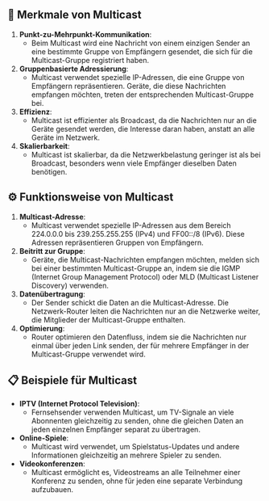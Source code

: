 ## 📌 Merkmale von Multicast

1. **Punkt-zu-Mehrpunkt-Kommunikation**: 
    - Beim Multicast wird eine Nachricht von einem einzigen Sender an eine bestimmte Gruppe von Empfängern gesendet, die sich für die Multicast-Gruppe registriert haben.
2. **Gruppenbasierte Adressierung**: 
    - Multicast verwendet spezielle IP-Adressen, die eine Gruppe von Empfängern repräsentieren. Geräte, die diese Nachrichten empfangen möchten, treten der entsprechenden Multicast-Gruppe bei.
3. **Effizienz**: 
    - Multicast ist effizienter als Broadcast, da die Nachrichten nur an die Geräte gesendet werden, die Interesse daran haben, anstatt an alle Geräte im Netzwerk.
4. **Skalierbarkeit**: 
    - Multicast ist skalierbar, da die Netzwerkbelastung geringer ist als bei Broadcast, besonders wenn viele Empfänger dieselben Daten benötigen.

## ⚙️ Funktionsweise von Multicast

1. **Multicast-Adresse**: 
    - Multicast verwendet spezielle IP-Adressen aus dem Bereich 224.0.0.0 bis 239.255.255.255 (IPv4) und FF00::/8 (IPv6). Diese Adressen repräsentieren Gruppen von Empfängern.
2. **Beitritt zur Gruppe**: 
    - Geräte, die Multicast-Nachrichten empfangen möchten, melden sich bei einer bestimmten Multicast-Gruppe an, indem sie die IGMP (Internet Group Management Protocol) oder MLD (Multicast Listener Discovery) verwenden.
3. **Datenübertragung**: 
    - Der Sender schickt die Daten an die Multicast-Adresse. Die Netzwerk-Router leiten die Nachrichten nur an die Netzwerke weiter, die Mitglieder der Multicast-Gruppe enthalten.
4. **Optimierung**: 
    - Router optimieren den Datenfluss, indem sie die Nachrichten nur einmal über jeden Link senden, der für mehrere Empfänger in der Multicast-Gruppe verwendet wird.

## 📋 Beispiele für Multicast

- **IPTV (Internet Protocol Television)**: 
    - Fernsehsender verwenden Multicast, um TV-Signale an viele Abonnenten gleichzeitig zu senden, ohne die gleichen Daten an jeden einzelnen Empfänger separat zu übertragen.
- **Online-Spiele**: 
    - Multicast wird verwendet, um Spielstatus-Updates und andere Informationen gleichzeitig an mehrere Spieler zu senden.
- **Videokonferenzen**: 
    - Multicast ermöglicht es, Videostreams an alle Teilnehmer einer Konferenz zu senden, ohne für jeden eine separate Verbindung aufzubauen.
